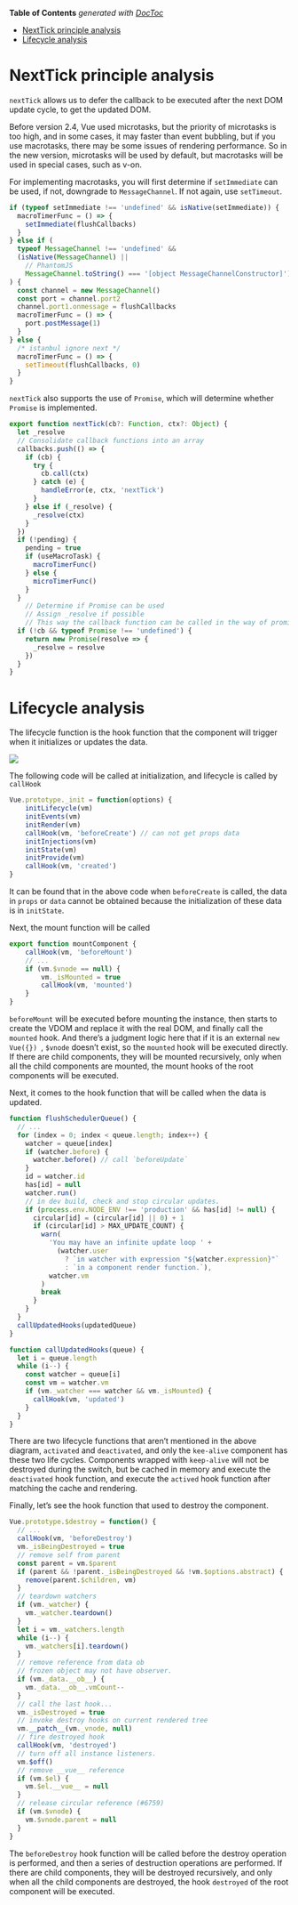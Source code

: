 <!-- START doctoc generated TOC please keep comment here to allow auto update -->
<!-- DON'T EDIT THIS SECTION, INSTEAD RE-RUN doctoc TO UPDATE -->
**Table of Contents**  *generated with [DocToc](https://github.com/thlorenz/doctoc)*

- [NextTick principle analysis](#nexttick-principle-analysis)
- [Lifecycle analysis](#lifecycle-analysis)

<!-- END doctoc generated TOC please keep comment here to allow auto update -->

# NextTick principle analysis

`nextTick` allows us to defer the callback to be executed after the next DOM update cycle, to get the updated DOM.

Before version 2.4, Vue used microtasks, but the priority of microtasks is too high, and in some cases, it may faster than event bubbling, but if you use macrotasks, there may be some issues of rendering performance. So in the new version, microtasks will be used by default, but macrotasks will be used in special cases, such as v-on.

For implementing macrotasks, you will first determine if  `setImmediate` can be used, if not, downgrade to `MessageChannel`. If not again, use `setTimeout`.

```js
if (typeof setImmediate !== 'undefined' && isNative(setImmediate)) {
  macroTimerFunc = () => {
    setImmediate(flushCallbacks)
  }
} else if (
  typeof MessageChannel !== 'undefined' &&
  (isNative(MessageChannel) ||
    // PhantomJS
    MessageChannel.toString() === '[object MessageChannelConstructor]')
) {
  const channel = new MessageChannel()
  const port = channel.port2
  channel.port1.onmessage = flushCallbacks
  macroTimerFunc = () => {
    port.postMessage(1)
  }
} else {
  /* istanbul ignore next */
  macroTimerFunc = () => {
    setTimeout(flushCallbacks, 0)
  }
}
```

`nextTick` also supports the use of `Promise`, which will determine whether `Promise` is implemented.

```js
export function nextTick(cb?: Function, ctx?: Object) {
  let _resolve
  // Consolidate callback functions into an array
  callbacks.push(() => {
    if (cb) {
      try {
        cb.call(ctx)
      } catch (e) {
        handleError(e, ctx, 'nextTick')
      }
    } else if (_resolve) {
      _resolve(ctx)
    }
  })
  if (!pending) {
    pending = true
    if (useMacroTask) {
      macroTimerFunc()
    } else {
      microTimerFunc()
    }
  }
    // Determine if Promise can be used
    // Assign _resolve if possible
    // This way the callback function can be called in the way of promise
  if (!cb && typeof Promise !== 'undefined') {
    return new Promise(resolve => {
      _resolve = resolve
    })
  }
}
```

# Lifecycle analysis

The lifecycle function is the hook function that the component will trigger when it initializes or updates the data.

![](https://yck-1254263422.cos.ap-shanghai.myqcloud.com/blog/2019-06-01-042527.png)

The following code will be called at initialization, and lifecycle is called by `callHook`

```js
Vue.prototype._init = function(options) {
    initLifecycle(vm)
    initEvents(vm)
    initRender(vm)
    callHook(vm, 'beforeCreate') // can not get props data
    initInjections(vm) 
    initState(vm)
    initProvide(vm)
    callHook(vm, 'created')
}
```

It can be found that in the above code when `beforeCreate` is called, the data in `props` or `data` cannot be obtained because the initialization of these data is in `initState`.

Next, the mount function will be called

```js
export function mountComponent {
    callHook(vm, 'beforeMount')
    // ...
    if (vm.$vnode == null) {
        vm._isMounted = true
        callHook(vm, 'mounted')
    }
}
```

`beforeMount` will be executed before mounting the instance, then starts to create the VDOM and replace it with the real DOM, and finally call the `mounted` hook. And there’s a judgment logic here that if it is an external `new Vue({}) `,  `$vnode` doesn’t exist, so the `mounted` hook will be executed directly. If there are child components, they will be mounted recursively,  only when all the child components are mounted, the mount hooks of the root components will be executed. 

Next, it comes to the hook function that will be called when the data is updated.

```js
function flushSchedulerQueue() {
  // ...
  for (index = 0; index < queue.length; index++) {
    watcher = queue[index]
    if (watcher.before) {
      watcher.before() // call `beforeUpdate`
    }
    id = watcher.id
    has[id] = null
    watcher.run()
    // in dev build, check and stop circular updates.
    if (process.env.NODE_ENV !== 'production' && has[id] != null) {
      circular[id] = (circular[id] || 0) + 1
      if (circular[id] > MAX_UPDATE_COUNT) {
        warn(
          'You may have an infinite update loop ' +
            (watcher.user
              ? `in watcher with expression "${watcher.expression}"`
              : `in a component render function.`),
          watcher.vm
        )
        break
      }
    }
  }
  callUpdatedHooks(updatedQueue)
}

function callUpdatedHooks(queue) {
  let i = queue.length
  while (i--) {
    const watcher = queue[i]
    const vm = watcher.vm
    if (vm._watcher === watcher && vm._isMounted) {
      callHook(vm, 'updated')
    }
  }
}
```

There are two lifecycle functions that aren’t mentioned in the above diagram,  `activated` and `deactivated`, and only the `kee-alive` component has these two life cycles. Components wrapped with `keep-alive` will not be destroyed during the switch, but be cached in memory and execute the `deactivated` hook function, and execute the `actived` hook function after matching the cache and rendering.

Finally, let’s see the hook function that used to destroy the component.

```js
Vue.prototype.$destroy = function() {
  // ...
  callHook(vm, 'beforeDestroy')
  vm._isBeingDestroyed = true
  // remove self from parent
  const parent = vm.$parent
  if (parent && !parent._isBeingDestroyed && !vm.$options.abstract) {
    remove(parent.$children, vm)
  }
  // teardown watchers
  if (vm._watcher) {
    vm._watcher.teardown()
  }
  let i = vm._watchers.length
  while (i--) {
    vm._watchers[i].teardown()
  }
  // remove reference from data ob
  // frozen object may not have observer.
  if (vm._data.__ob__) {
    vm._data.__ob__.vmCount--
  }
  // call the last hook...
  vm._isDestroyed = true
  // invoke destroy hooks on current rendered tree
  vm.__patch__(vm._vnode, null)
  // fire destroyed hook
  callHook(vm, 'destroyed')
  // turn off all instance listeners.
  vm.$off()
  // remove __vue__ reference
  if (vm.$el) {
    vm.$el.__vue__ = null
  }
  // release circular reference (#6759)
  if (vm.$vnode) {
    vm.$vnode.parent = null
  }
}
```

The `beforeDestroy` hook function will be called before the destroy operation is performed, and then a series of destruction operations are performed. If there are child components, they will be destroyed recursively, and only when all the child components are destroyed, the hook  `destroyed` of the root component will be executed.

